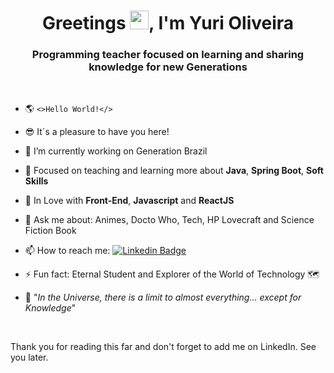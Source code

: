 <h1 align="center">Greetings  <img src="https://raw.githubusercontent.com/kaueMarques/kaueMarques/master/hi.gif" width="30px">, I'm Yuri Oliveira</h1>

<h3 align="center">Programming teacher focused on learning and sharing knowledge for new Generations</h3>

<br>

- 🌎  `<>Hello World!</>`

- 😎 It´s a pleasure to have you here!

- 🔭 I’m currently working on Generation Brazil

- 🌱 Focused on teaching and learning more about **Java**, **Spring Boot**, **Soft Skills**

- 💙 In Love with **Front-End**, **Javascript** and **ReactJS**

- 💬 Ask me about: Animes, Docto Who, Tech, HP Lovecraft and Science Fiction Book

- 📫 How to reach me: [![Linkedin Badge](https://img.shields.io/badge/-LinkedIn-blue?style=flat-square&logo=Linkedin&logoColor=white&link=https://www.linkedin.com/in/yuri-silva99/)](https://www.linkedin.com/in/yuri-silva99/)

- ⚡ Fun fact: Eternal Student and Explorer of the World of Technology 🗺️

- 📖 "_In the Universe, there is a limit to almost everything... except for Knowledge_"

<br>

Thank you for reading this far and don't forget to add me on LinkedIn. See you later.

<!--
**Yuri-stack/Yuri-stack** is a ✨ _special_ ✨ repository because its `README.md` (this file) appears on your GitHub profile.

Here are some ideas to get you started:

- 🔭 I’m currently working on ...
- 🌱 I’m currently learning ...
- 👯 I’m looking to collaborate on ...
- 🤔 I’m looking for help with ...
- 💬 Ask me about ...
- 📫 How to reach me: ...
- 😄 Pronouns: ...
- ⚡ Fun fact: ...
-->
